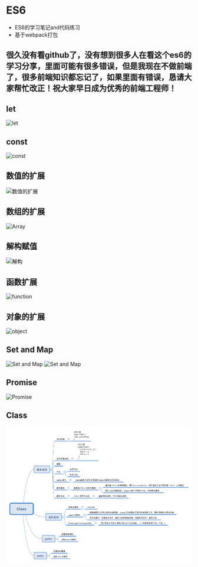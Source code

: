 # ES6    
* ES6的学习笔记and代码练习     
* 基于webpack打包

## 很久没有看github了，没有想到很多人在看这个es6的学习分享，里面可能有很多错误，但是我现在不做前端了，很多前端知识都忘记了，如果里面有错误，恳请大家帮忙改正！祝大家早日成为优秀的前端工程师！

## let     

![let](https://github.com/SimplyWenjing/ES6/blob/master/Note/let.jpg)    

## const
![const](https://github.com/SimplyWenjing/ES6/blob/master/Note/const.jpg)

## 数值的扩展    
![数值的扩展](https://github.com/SimplyWenjing/ES6/blob/master/Note/number.jpg)

## 数组的扩展
![Array](https://github.com/SimplyWenjing/ES6/blob/master/Note/Array.jpg)

## 解构赋值
![解构](https://github.com/SimplyWenjing/ES6/blob/master/Note/jiegou.jpg)

## 函数扩展
![function](https://github.com/SimplyWenjing/ES6/blob/master/Note/function.jpg)

## 对象的扩展
![object](https://github.com/SimplyWenjing/ES6/blob/master/Note/object.jpg)

## Set and Map
![Set and Map](https://github.com/SimplyWenjing/ES6/blob/master/Note/set.jpg)
![Set and Map](https://github.com/SimplyWenjing/ES6/blob/master/Note/map.jpg)

## Promise
![Promise](https://github.com/SimplyWenjing/ES6/blob/master/Note/promise.jpg)


## Class
![Class](Note/Class.png)



